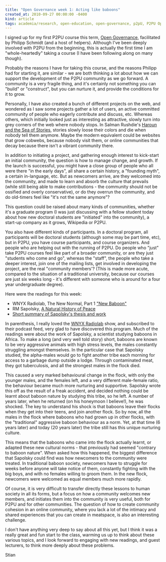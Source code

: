 ```yaml
---
title: "Open Governance week 1: Acting like baboons"
created_at: 2010-09-27 00:00:00 -0400
kind: article
tags: academia/research, open-education, open-governance, p2pU, P2PU Open Governance course
---
```


I signed up for my first P2PU course this term, [Open
Governance](http://www.p2pu.org/general/open-governance), facilitated by
Philipp Schmidt (and a host of helpers). Although I've been deeply
involved with P2PU from the beginning, this is actually the first time I
am "whole-heartedly" taking a course (I have been following along on
many though).

Probably the reasons I have for taking this course, and the reasons
Philipp had for starting it, are similar - we are both thinking a lot
about how we can support the development of the P2PU community as we go
forward. A community is a very fragile thing, and it's certainly not
something you can "build" or "construct", but you can nurture it, and
provide the conditions for it to grow.

Personally, I have also created a bunch of different projects on the
web, and wondered as I saw some projects gather a lot of users, an
active committed community of people who eagerly contribute and discuss,
etc. Whereas others, which initially looked just as interesting as
attractive, slowly turn into grey corners of the web where nobody stops.
In Salman Rushdie's [Haroun and the Sea of
Stories](http://en.wikipedia.org/wiki/Haroun_and_the_Sea_of_Stories),
stories slowly loose their colors and die when nobody tell them anymore.
Maybe the modern equivalent could be websites that grow cobwebs, because
nobody visit them, or online communities that decay because there isn't
a vibrant community there.

In addition to initiating a project, and gathering enough interest to
kick-start an initial community, the question is how to manage change,
and growth. If the launch is successful, you might have a close group of
people who all were there "in the early days", all share a certain
history, a "founding myth", a certain in-language, etc. But as newcomers
arrive, are they welcomed into the community, and made to learn and
absorb the culture that prevails (while still being able to make
contributions - the community should not be ossified and overly
conservative), or do they overrun the community, and do old-timers feel
like "it's not the same anymore"?

This question could be raised about many kinds of communities, whether
it's a graduate program (I was just discussing with a fellow student
today about how new doctoral students are "initiated" into the
community), a start-up company as it grows, Wikipedia or P2PU.

You also have different kinds of participants. In a doctoral program,
all participants will be doctoral students (although some may be part
time, etc), but in P2PU, you have course participants, and course
organizers. And people who are helping out with the running of P2PU. Do
people who "just" take P2PU courses feel like part of a broader
community, or are they just "students who come and go", whereas the
"staff", the people who take a deeper interest, join one of the mailing
lists, get involved in developing the project, are the real "community
members'? (This is made more acute, compared to the situation of a
traditional university, because our courses are just six weeks long -
it's different with someone who is around for a four year undergraduate
degree).

Here were the readings for this week:

-   WNYX Radiolab, The New Normal, Part 1 ["New
  Baboon"](http://www.wnyc.org/shows/radiolab/episodes/2009/10/02)[](http://www.wnyc.org/shows/radiolab/episodes/2009/10/02)
-   RM Sapolsky, [A Natural History of
  Peace](http://opim.wharton.upenn.edu/~sok/papers/s/sapolsky-foreignaffairs-2006.pdf)[](http://opim.wharton.upenn.edu/%7Esok/papers/s/sapolsky-foreignaffairs-2006.pdf)
-   [Short summary of Sapolsky's thesis and
  work](http://www.sharpbrains.com/blog/2008/04/05/peace-among-primates-by-robert-sapolsky/)

In parenthesis, I really loved the [WNYX
Radiolab](http://www.radiolab.org/) show, and subscribed to their
podcast feed, very glad to have discovered this program. Much of the
readings were about the work of Sapolsky, a scientist studying baboons
in Africa. To make a long (and very well told story) short, baboons are
known to be very aggressive animals with high stress levels, the males
constantly struggling amongst themselves. In the particular case that
Sapolsky studied, the alpha-males would go to fight another tribe each
morning for access to a garbage dump outside a lodge. Through
contaminated meat, they got tuberculosis, and all the strongest males in
the flock died.

This caused a very marked behavioural change in the flock, with only the
younger males, and the females left, and a very different male-female
ratio, the behaviour became much more nurturing and supportive. Sapolsky
wrote this off as the result of a freak accident, and decided nothing
could be learnt about baboon nature by studying this tribe, so he left.
A number of years later, when he returned (on his honeymoon I believe!),
he was shocked. The key to understand his shock is that baboons leave
their flocks when they get into their teens, and join another flock. So
by now, all the males in the flock where baboons who had grown up in
other flocks, with the "traditional" aggressive baboon behaviour as a
norm. Yet, at that time (6 years later) and today (20 years later) the
tribe still has this unique nurturing culture.

This means that the baboons who came into the flock actually learnt, or
adapted these new cultural norms - that previously had seemed "contrary
to baboon nature". When asked how this happened, the biggest difference
that Sapolsky could find was how newcomers to the community were
treated. In traditional baboon society, newcomers have to struggle for
weeks before anyone will take notice of them, constantly fighting with
the big boys, and with no females willing to groom them. In the new
flock, newcomers were welcomed as equal members much more rapidly.

Of course, it is very difficult to transfer directly these lessons to
human society in all its forms, but a focus on how a community welcomes
new members, and initiates them into the community is very useful, both
for P2PU and for other communities. The question of how to create
community cohesion in an online community, where you lack a lot of the
intimacy and shared experiences that you can create in meatspace, is
also an interesting challenge.

I don't have anything very deep to say about all this yet, but I think
it was a really great and fun start to the class, warming us up to think
about these various topics, and I look forward to engaging with new
readings, and guest lecturers, to think more deeply about these
problems.

Stian
